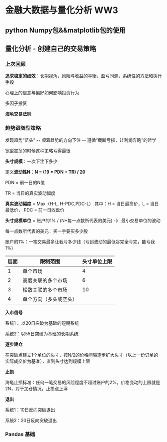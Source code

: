 # 金融大数据与量化分析 WW3

## python Numpy包&&matplotlib包的使用

## 量化分析 - 创建自己的交易策略

### 上次回顾

**追求稳定的绩效**：长期视角，风险与收益的平衡，盈亏同源，系统性的方法和执行手段

心理上的信念与偏好如何影响投资行为

多因子投资

**海龟交易法则**

### 趋势跟随型策略

发现趋势“苗头” -- 顺着趋势的方向下注 -- 遵循“截断亏损，让利润奔跑”的哲学

宽型震荡的时候这种策略亏得最很

**头寸规模**：一次下注下多少

定义**波动性N**：**N = (19 * PDN + TR) / 20**

PDN = 前一日的N值

TR = 当日的真实波动幅度

**真实波动幅度** = Max（H-L, H-PDC,PDC-L）  其中：H = 当日最高价，L = 当日最低价， PDC = 前一日收盘价

**头寸规模单位** = 账户的1% / (N*每一点数所代表的美元) -》 最小交易单位的波动

每一点数所代表的美元：买一手要买多少股

账户的1%：一笔交易最多让我亏多少钱（亏到波动的最低谷完全亏完，能亏我1%）

| 层面 | 限制范围               | 头寸单位上限 |
| ---- | ---------------------- | ------------ |
| 1    | 单个市场               | 4            |
| 2    | 高度关联的多个市场     | 6            |
| 3    | 松散关联的多个市场     | 10           |
| 4    | 单个方向（多头或空头） |              |

**入市信号**

系统1： 以20日突破为基础的短期系统

系统2：以55日突破为基础的长期系统

**逐步建仓**

在突破点建立1个单位的头寸，按N/2的价格间隔逐步扩大头寸（以上一份订单的实际成交价为基准），直到头寸达到规模上限

**止损**

海龟止损标准：任何一笔交易的风险程度不超过账户的2%。价格变动的上限就是2N，对于加仓情况，止损点上浮

**退出**

系统1：10日反向突破退出

系统2：20日反向突破退出

### Pandas 基础

